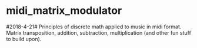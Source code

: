# midi_matrix_modulator
#2018-4-21#
Principles of discrete math applied to music in midi format.
Matrix transposition, addition, subtraction, multiplication (and other fun stuff to build upon).
